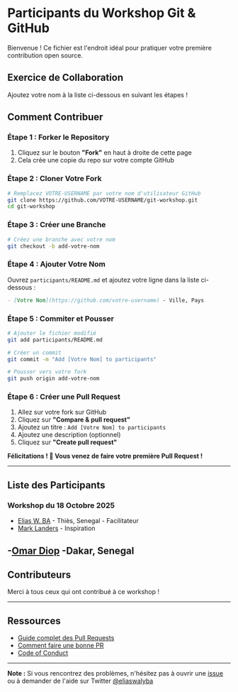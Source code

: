 # Participants du Workshop Git & GitHub

Bienvenue ! Ce fichier est l'endroit idéal pour pratiquer votre première contribution open source.

## Exercice de Collaboration

Ajoutez votre nom à la liste ci-dessous en suivant les étapes !

## Comment Contribuer

### Étape 1 : Forker le Repository

1. Cliquez sur le bouton **"Fork"** en haut à droite de cette page
2. Cela crée une copie du repo sur votre compte GitHub

### Étape 2 : Cloner Votre Fork

```bash
# Remplacez VOTRE-USERNAME par votre nom d'utilisateur GitHub
git clone https://github.com/VOTRE-USERNAME/git-workshop.git
cd git-workshop
```

### Étape 3 : Créer une Branche

```bash
# Créez une branche avec votre nom
git checkout -b add-votre-nom
```

### Étape 4 : Ajouter Votre Nom

Ouvrez `participants/README.md` et ajoutez votre ligne dans la liste ci-dessous :

```markdown
- [Votre Nom](https://github.com/votre-username) - Ville, Pays
```

### Étape 5 : Commiter et Pousser

```bash
# Ajouter le fichier modifié
git add participants/README.md

# Créer un commit
git commit -m "Add [Votre Nom] to participants"

# Pousser vers votre fork
git push origin add-votre-nom
```

### Étape 6 : Créer une Pull Request

1. Allez sur votre fork sur GitHub
2. Cliquez sur **"Compare & pull request"**
3. Ajoutez un titre : `Add [Votre Nom] to participants`
4. Ajoutez une description (optionnel)
5. Cliquez sur **"Create pull request"**

**Félicitations ! 🎉 Vous venez de faire votre première Pull Request !**

---

## Liste des Participants

### Workshop du 18 Octobre 2025

- [Elias W. BA](https://github.com/eliaswalyba) - Thiès, Senegal - Facilitateur
- [Mark Landers](https://github.com/marklanders01) - Inspiration

<!-- Ajoutez votre nom ci-dessous -->
-[Omar Diop](https://github.com/omar-034) -Dakar, Senegal
---

## Contributeurs

Merci à tous ceux qui ont contribué à ce workshop !

<!-- La liste sera automatiquement générée par GitHub -->

---

## Ressources

- [Guide complet des Pull Requests](https://docs.github.com/en/pull-requests)
- [Comment faire une bonne PR](../examples/pr-template.md)
- [Code of Conduct](https://docs.github.com/en/site-policy/github-terms/github-community-code-of-conduct)

---

**Note :** Si vous rencontrez des problèmes, n'hésitez pas à ouvrir une [issue](../../issues) ou à demander de l'aide sur Twitter [@eliaswalyba](https://twitter.com/eliaswalyba)
